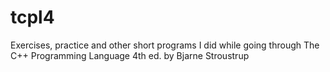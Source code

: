 # tcpl4
Exercises, practice and other short programs I did while going through The C++ Programming Language 4th ed. by Bjarne Stroustrup
